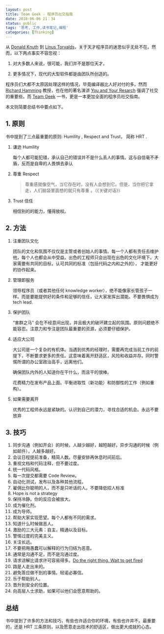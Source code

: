 ```yaml
---
layout: post
title: Team Geek - 程序员社交指南
date: 2018-06-06 21：34
status: public
tags: '思考, 工作,读书笔记,编程'
categories: [Thinking]
---
```


从 [Donald Knuth](https://en.wikipedia.org/wiki/Donald_Knuth) 到  [Linus Torvalds](https://en.wikipedia.org/wiki/Linus_Torvalds)，关于天才程序员的迷思似乎无处不在。然而，以下两点事实不容忽视：

1. 对大多数人来说，很可能，我们并不是那位天才。

2. 更多情况下，现代的大型软件都是由团队所创造的。

   

程序员们大都不太原因处理这样的情况，毕竟编译器比人好对付的多。然而 [Richard Hamming](https://en.wikipedia.org/wiki/Richard_Hamming) 教授，也在他的著名演讲 [You and Your Resarch](http://www.paulgraham.com/hamming.html)  强调了社交的重要些。而 [Team Geek](https://www.amazon.com/Team-Geek-Software-Developers-Working/dp/1449302440) 一书，更是一本更加全面的程序员社交指南。



本文则简要总结书中要点如下。



## 1. 原则

书中提到了三点最重要的原则: Humility , Respect and Trust， 简称 HRT .

1. 谦逊 Humility

   每个人都可能犯错，承认自己的错误并不是什么丢人的事情。这与自信毫不矛盾，反而是自卑的人畏惧去承认

2. 尊重 Respect

   > 尊重感就像空气，当它存在时，没有人会想到它。但是，当你把它拿走，人们脑袋里面想的就只有尊重 。（《关键对话》）

3. Trust 信任

   相信别的的能力，懂得放权。



## 2. 方法

1. 注重团队文化

   团队的文化和氛围不仅仅是主管或者创始人的事情。每一个人都有责任去维护他，每个人也都会从中受益。出色的工程师只会出现在出色的文化环境下。大家需要有共同的目标，认可共同的标准（包括代码之内和之外的）， 才能更好的协作起来。

2. 管理即服务

   领导程序员（或者其他任何 knowledge worker），绝不能像家长管孩子一样。而是要能提供好的条件和足够的信任，让大家发挥出潜能。不要畏惧成为 tech lead.

3. 保护团队

   “害群之马” 会在不经意间出现，并且极大的破环建立起的氛围。原则问题绝不能容忍。注意力和专注是团队最重要的资源，必须要仔细保护。

4. 适应大公司

   大公司是一个复杂的有机体。当遇到优秀的经理时，需要再完成当前工作的前提下，不断要求更多的责任。这意味着离开舒适区，风险和收益并存。同时警惕所谓的办公室政治高手，远离他们。

   确保团队内外的人知道你在干什么，而且干的很棒。

   花费精力在发布产品上面。平衡进取性（新功能）和防御性的工作（例如重构）。

5. 如果需要离开

   优秀的工程师永远是紧缺的。认识到自己的潜力，寻找合适的机会。永远不要放弃

   

## 3. 技巧 

1. 同步沟通（例如开会）的时候，人越少越好，越短越好。异步沟通的时候（例如邮件），人越多越好。
2. 会议日程提前准备，精简人数。尽量安排再休息时间前后。
3. 重视文档和代码注释，但不要过度。
4. 统一代码风格。
5. 每一次提交都需要 Code Review。
6. 自动化测试，发布以及各种其他流程。
7. 雇佣比你聪明的人，而不是只听话的人。不要降低招人标准
8. Hope is not a strategy
9. 保持冷静。你的反应会被放大。
10. 成为催化剂。
11. 成为导师。
12. 帮助大家实现愿望。每个人都有不同的需求。
13. 知道什么时候做恶人。
14. 激励的三大元素：自主，精通以及目标。
15. 警惕过度的完美主义。
16. 关注长远。
17. 不要把用愚蠢可以解释的行为归结为恶意。
18. 通常是沟通不足，而不是沟通过度。
19. 请求谅解比请求许可容易得多。[Do the right thing, Wait to get fired](https://brendansterne.com/2013/07/11/do-the-right-thing-wait-to-get-fired/)
20. 路是人走出来的。
21. 避免答应做不到的事情。轻诺必寡信。
22. 乐于帮助别人。
23. 晋升到安全的位置。
24. 向高层人士求助，如果可以他们会愿意帮助的。



## 总结



书中提到了许多的方法和技巧，有些也许适合你的环境，有些也许并不。最重要的，还是 HRT 三条原则，以及愿意走出技术的舒适区，做出更大成就的心态。